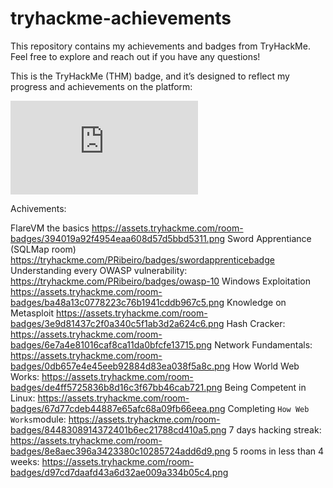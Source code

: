 # tryhackme-achievements
This repository contains my achievements and badges from TryHackMe. Feel free to explore and reach out if you have any questions!

This is the TryHackMe (THM) badge, and it’s designed to reflect my progress and achievements on the platform:
<iframe src="https://tryhackme.com/api/v2/badges/public-profile?userPublicId=4016372" style='border:none;'></iframe>

Achivements:

                                           
FlareVM the basics                         https://assets.tryhackme.com/room-badges/394019a92f4954eaa608d57d5bbd5311.png
Sword Apprentiance (SQLMap room)           https://tryhackme.com/PRibeiro/badges/swordapprenticebadge
Understanding every OWASP vulnerability:   https://tryhackme.com/PRibeiro/badges/owasp-10
Windows Exploitation                       https://assets.tryhackme.com/room-badges/ba48a13c0778223c76b1941cddb967c5.png
Knowledge on Metasploit                    https://assets.tryhackme.com/room-badges/3e9d81437c2f0a340c5f1ab3d2a624c6.png
Hash Cracker:                              https://assets.tryhackme.com/room-badges/6e7a4e81016caf8ca11da0bfcfe13715.png
Network Fundamentals:                      https://assets.tryhackme.com/room-badges/0db657e4e45eeb92884d83ea038f5a8c.png
How World Web Works:                       https://assets.tryhackme.com/room-badges/de4ff5725836b8d16c3f67bb46cab721.png
Being Competent in Linux:                  https://assets.tryhackme.com/room-badges/67d77cdeb44887e65afc68a09fb66eea.png
Completing `How Web Works`module:          https://assets.tryhackme.com/room-badges/8448308914372401b6ec21788cd410a5.png
7 days hacking streak:                     https://assets.tryhackme.com/room-badges/8e8aec396a3423380c10285724add6d9.png
5 rooms in less than 4 weeks:              https://assets.tryhackme.com/room-badges/d97cd7daafd43a6d32ae009a334b05c4.png
